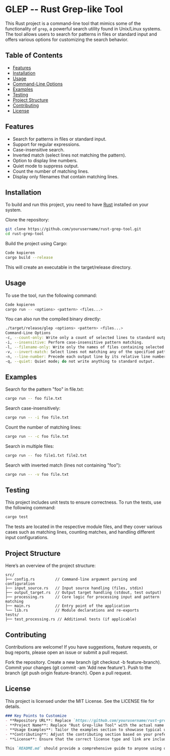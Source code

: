 # GLEP -- Rust Grep-like Tool

This Rust project is a command-line tool that mimics some of the functionality of `grep`, a powerful search utility found in Unix/Linux systems. The tool allows users to search for patterns in files or standard input and offers various options for customizing the search behavior.

## Table of Contents

- [Features](#features)
- [Installation](#installation)
- [Usage](#usage)
- [Command-Line Options](#command-line-options)
- [Examples](#examples)
- [Testing](#testing)
- [Project Structure](#project-structure)
- [Contributing](#contributing)
- [License](#license)

## Features

- Search for patterns in files or standard input.
- Support for regular expressions.
- Case-insensitive search.
- Inverted match (select lines not matching the pattern).
- Option to display line numbers.
- Quiet mode to suppress output.
- Count the number of matching lines.
- Display only filenames that contain matching lines.

## Installation

To build and run this project, you need to have [Rust](https://www.rust-lang.org/) installed on your system.

Clone the repository:

```bash
git clone https://github.com/yourusername/rust-grep-tool.git
cd rust-grep-tool
```

Build the project using Cargo:

```bash
Code kopieren
cargo build --release
```

This will create an executable in the target/release directory.

## Usage
To use the tool, run the following command:

```bash
Code kopieren
cargo run -- <options> <pattern> <files...>
```

You can also run the compiled binary directly:

```bash
./target/release/glep <options> <pattern> <files...>
Command-Line Options
-c, --count-only: Write only a count of selected lines to standard output.
-i, --insensitive: Perform case-insensitive pattern matching.
-l, --filename-only: Write only the names of files containing selected lines.
-v, --invert-match: Select lines not matching any of the specified patterns.
-n, --line-number: Precede each output line by its relative line number in the file.
-q, --quiet: Quiet mode; do not write anything to standard output.
```

## Examples
Search for the pattern "foo" in file.txt:

```bash
cargo run -- foo file.txt
```

Search case-insensitively:

```bash
cargo run -- -i foo file.txt
```

Count the number of matching lines:

```bash
cargo run -- -c foo file.txt
```

Search in multiple files:

```bash
cargo run -- foo file1.txt file2.txt
```

Search with inverted match (lines not containing "foo"):

```bash
cargo run -- -v foo file.txt
```

## Testing
This project includes unit tests to ensure correctness. To run the tests, use the following command:

```bash
cargo test
```

The tests are located in the respective module files, and they cover various cases such as matching lines, counting matches, and handling different input configurations.

## Project Structure
Here’s an overview of the project structure:

```plaintext
src/
├── config.rs         // Command-line argument parsing and configuration
├── input_source.rs   // Input source handling (files, stdin)
├── output_target.rs  // Output target handling (stdout, test output)
├── processing.rs     // Core logic for processing input and pattern matching
├── main.rs           // Entry point of the application
└── lib.rs            // Module declarations and re-exports
tests/
├── test_processing.rs // Additional tests (if applicable)
```

## Contributing
Contributions are welcome! If you have suggestions, feature requests, or bug reports, please open an issue or submit a pull request.

Fork the repository.
Create a new branch (git checkout -b feature-branch).
Commit your changes (git commit -am 'Add new feature').
Push to the branch (git push origin feature-branch).
Open a pull request.

## License
This project is licensed under the MIT License. See the LICENSE file for details.

```markdown
### Key Points to Customize
- **Repository URL**: Replace `https://github.com/yourusername/rust-grep-tool.git` with your actual GitHub repository URL.
- **Project Name**: Replace "Rust Grep-like Tool" with the actual name of your project.
- **Usage Examples**: Tailor the examples section to showcase typical use cases of your tool.
- **Contributing**: Adjust the contributing section based on your preferences for how contributions should be handled.
- **License**: Ensure that the correct license type and link are included. If you’re using a different license, update the name and file accordingly.

This `README.md` should provide a comprehensive guide to anyone using or contributing to your project
```